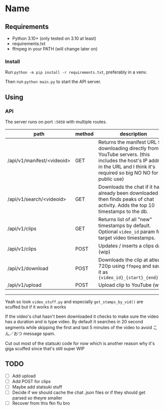 # Name

## Requirements

- Python 3.10+ (only tested on 3.10 at least)
- requirements.txt
- ffmpeg in your PATH (will change later on)

### Install

Run `python -m pip install -r requirements.txt`, preferably in a venv. 

Then run `python main.py` to start the API server.

## Using

### API

The server runs on port `:5050` with multiple routes.

| path | method | description |
| --- | --- | --- |
| /api/v1/manifest/\<videoid\> |  GET |Returns the manifest URL for downloading directly from YouTube servers. (this includes the host's IP address in the URL and I think it's required so big NO NO for public use) |
| /api/v1/search/\<videoid\> | GET |Downloads the chat if it hasn't already been downloaded and then finds peaks of chat activity. Adds the top 10 timestamps to the db. |
| /api/v1/clips |  GET | Returns list of all "new" timestamps by default. Optional `video_id` param for target video timestamps.  |
| /api/v1/clips |  POST | Updates / inserts a clips data (wip)  |
| /api/v1/download |  POST |Downloads the clip at atleast 720p using `ffmpeg` and saves it as `{video_id}_{start}_{end}.mp4`  |
| /api/v1/upload | POST | Upload clip to YouTube (wip)|

---

Yeah so look `video_stuff.py` and especially `get_stamps_by_vid()` are scuffed but if it works it works

If the video's chat hasn't been downloaded it checks to make sure the video has a duration and is type video. By default it searches in 20 second segments while skipping the first and last 5 minutes of the video to avoid こん／おつ message spam.

Cut out most of the statsuki code for now which is another reason why it's giga scuffed since that's still super WIP

## TODO


- [ ] Add upload 
- [ ] Add POST for clips
- [ ] Maybe add statsuki stuff
- [ ] Decide if we should cache the chat .json files or if they should get parsed so theyre smaller
- [ ] Recover from this fkn flu bro